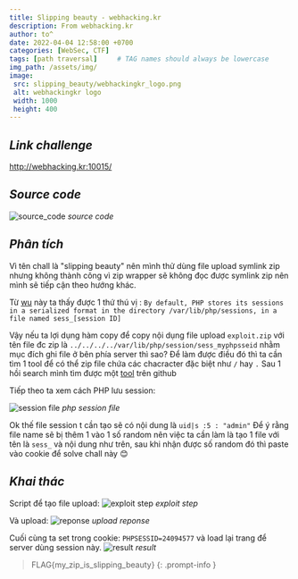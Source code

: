 ```yaml
---
title: Slipping beauty - webhacking.kr
description: From webhacking.kr
author: to^
date: 2022-04-04 12:58:00 +0700
categories: [WebSec, CTF]
tags: [path traversal]     # TAG names should always be lowercase
img_path: /assets/img/
image:
 src: slipping_beauty/webhackingkr_logo.png
 alt: webhackingkr logo
 width: 1000
 height: 400
---
```


## _Link challenge_
<http://webhacking.kr:10015/>

## _Source code_
![source_code](slipping_beauty/source_code.png)
_source code_

## _Phân tích_
Vì tên chall là "slipping beauty" nên mình thử dùng file upload symlink zip nhưng không thành công vì zip wrapper sẽ không đọc được symlink zip nên mình sẽ tiếp cận theo hướng khác.

Từ [wu](https://blog.christophetd.fr/write-insomnihack-2018-ctf-teaser/#Overwriting_PHP_session_file) này ta thấy được 1 thứ thú vị :
`By default, PHP stores its sessions in a serialized format in the directory /var/lib/php/sessions, in a file named sess_[session ID]`

Vậy nếu ta lợi dụng hàm copy để copy nội dụng file upload `exploit.zip` với tên file đc zip là `../../../../var/lib/php/session/sess_myphpsseid` nhằm mục đích ghi file ở bên phía server thì sao?
Để làm được điều đó thì ta cần tìm 1 tool để có thể zip file chứa các chacracter đặc biệt như `/` hay `.`
Sau 1 hồi search mình tìm được một [tool](https://github.com/ptoomey3/evilarc/blob/master/evilarc.py) trên github

Tiếp theo ta xem cách PHP lưu session:

![session file](slipping_beauty/php_sess_file.png)
_php session file_

Ok thế file session t cần tạo sẽ có nội dung là `uid|s :5 : "admin"`
Để ý rằng file name sẽ bị thêm 1 vào 1 số random nên việc ta cần làm là tạo 1 file với tên là `sess_` và nội dung như trên, sau khi nhận được số random đó thì paste vào cookie để solve chall này 😊

## _Khai thác_
Script để tạo file upload:
![exploit step](slipping_beauty/exp_step.png)
_exploit step_

Và upload:
![reponse](slipping_beauty/response.png)
_upload reponse_

Cuối cùng ta set trong cookie: `PHPSESSID=24094577` và load lại trang để server dùng session này.
![result](slipping_beauty/result.png)
_result_

> FLAG{my_zip_is_slipping_beauty}
{: .prompt-info  }

